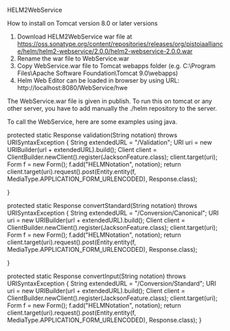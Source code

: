 HELM2WebService

How to install on Tomcat version 8.0 or later versions
1. Download HELM2WebService war file at https://oss.sonatype.org/content/repositories/releases/org/pistoiaalliance/helm/helm2-webservice/2.0.0/helm2-webservice-2.0.0.war
2. Rename the war file to WebService.war
3. Copy WebService.war file to Tomcat webapps folder (e.g. C:\Program Files\Apache Software Foundation\Tomcat 9.0\webapps) 
4. Helm Web Editor can be loaded in browser by using URL: http://localhost:8080/WebService/hwe 


The WebService.war file is given in publish. 
To run this on tomcat or any other server, you have to add manually the ./helm repository to the server.

To call the WebService, here are some examples using java.

protected static Response validation(String notation) throws URISyntaxException {
    String extendedURL = "/Validation";
    URI uri = new URIBuilder(url + extendedURL).build();
    Client client = ClientBuilder.newClient().register(JacksonFeature.class);
    client.target(uri);
    Form f = new Form();
    f.add("HELMNotation", notation);
    return client.target(uri).request().post(Entity.entity(f, MediaType.APPLICATION_FORM_URLENCODED), Response.class);

  }

  protected static Response convertStandard(String notation) throws URISyntaxException {
    String extendedURL = "/Conversion/Canonical";
    URI uri = new URIBuilder(url + extendedURL).build();
    Client client = ClientBuilder.newClient().register(JacksonFeature.class);
    client.target(uri);
    Form f = new Form();
    f.add("HELMNotation", notation);
    return client.target(uri).request().post(Entity.entity(f, MediaType.APPLICATION_FORM_URLENCODED), Response.class);

  }

  protected static Response convertInput(String notation) throws URISyntaxException {
    String extendedURL = "/Conversion/Standard";
    URI uri = new URIBuilder(url + extendedURL).build();
    Client client = ClientBuilder.newClient().register(JacksonFeature.class);
    client.target(uri);
    Form f = new Form();
    f.add("HELMNotation", notation);
    return client.target(uri).request().post(Entity.entity(f, MediaType.APPLICATION_FORM_URLENCODED), Response.class);
  }
